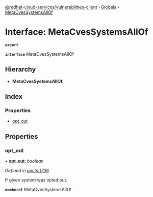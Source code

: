 [@redhat-cloud-services/vulnerabilities-client](../README.md) › [Globals](../globals.md) › [MetaCvesSystemsAllOf](metacvessystemsallof.md)

# Interface: MetaCvesSystemsAllOf

**`export`** 

**`interface`** MetaCvesSystemsAllOf

## Hierarchy

* **MetaCvesSystemsAllOf**

## Index

### Properties

* [opt_out](metacvessystemsallof.md#opt_out)

## Properties

###  opt_out

• **opt_out**: *boolean*

*Defined in [api.ts:1736](https://github.com/RedHatInsights/javascript-clients.gi/blob/master/packages/vulnerabilities/api.ts#L1736)*

If given system was opted out.

**`memberof`** MetaCvesSystemsAllOf

